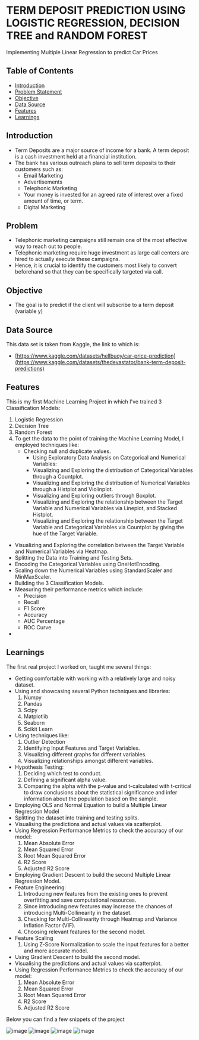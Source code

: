 # TERM DEPOSIT PREDICTION USING LOGISTIC REGRESSION, DECISION TREE and RANDOM FOREST
Implementing Multiple Linear Regression to predict Car Prices

## Table of Contents

- [Introduction](#introduction)
- [Problem Statement](#problem)
- [Objective](#objective)
- [Data Source](#data-source)
- [Features](#features)
- [Learnings](#learnings)

## Introduction

- Term Deposits are a major source of income for a bank. A term deposit is a cash investment held at a financial institution. 
- The bank has various outreach plans to sell term deposits to their customers such as:
    - Email Marketing
    - Advertisements
    - Telephonic Marketing
    - Your money is invested for an agreed rate of interest over a fixed amount of time, or term. 
    - Digital Marketing

## Problem
- Telephonic marketing campaigns still remain one of the most effective way to reach out to 
people. 
- Telephonic marketing require huge investment as large call centers are hired to actually 
execute these campaigns. 
- Hence, it is crucial to identify the customers most likely to convert beforehand so that they 
can be specifically targeted via call.

## Objective
- The goal is to predict if the client will subscribe to a term deposit (variable y)

## Data Source
This data set is taken from Kaggle, the link to which is: 
  - [https://www.kaggle.com/datasets/hellbuoy/car-price-prediction](https://www.kaggle.com/datasets/thedevastator/bank-term-deposit-predictions)

## Features

This is my first Machine Learning Project in which I've trained 3 Classification Models:
1. Logistic Regression
2. Decision Tree
3. Random Forest
4.  To get the data to the point of training the Machine Learning Model, I employed techniques like:
    - Checking null and duplicate values.
        - Using Exploratory Data Analysis on Categorical and Numerical Variables:
        - Visualizing and Exploring the distribution of Categorical Variables through a Countplot.
        - Visualizing and Exploring the distribution of Numerical Variables through a Histplot and Violinplot.
        - Visualizing and Exploring outliers through Boxplot.
        - Visualizing and Exploring the relationship between the Target Variable and Numerical Variables via Lineplot, and Stacked Histplot.
        - Visualizing and Exploring the relationship between the Target Variable and Categorical Variables via Countplot by giving the hue of the Target Variable.
- Visualizing and Exploring the correlation between the Target Variable and Numerical Variables via Heatmap.
- Splitting the Data into Training and Testing Sets.
- Encoding the Categorical Variables using OneHotEncoding.
- Scaling down the Numerical Variables using StandardScaler and MinMaxScaler.
- Building the 3 Classification Models.
- Measuring their performance metrics which include:
  - Precision
  - Recall
  - F1 Score
  - Accuracy
  - AUC Percentage
  - ROC Curve
- 

  
## Learnings

The first real project I worked on, taught me several things:
- Getting comfortable with working with a relatively large and noisy dataset.
- Using and showcasing several Python techniques and libraries:
  1. Numpy
  2. Pandas
  3. Scipy
  4. Matplotlib
  5. Seaborn
  6. Scikit Learn
- Using techniques like:
  1. Outlier Detection
  2. Identifying Input Features and Target Variables.
  3. Visualizing different graphs for different variables.
  4. Visualizing relationships amongst different variables.
- Hypothesis Testing:
  1. Deciding which test to conduct.
  2. Defining a significant alpha value.
  3. Comparing the alpha with the p-value and t-calculated with t-critical to draw conclusions about the statistical significance and infer information about the population based on the sample.
- Employing OLS and Normal Equation to build a Multiple Linear Regression Model
- Splitting the dataset into training and testing splits.
- Visualising the predictions and actual values via scatterplot.
- Using Regression Performance Metrics to check the accuracy of our model:
    1. Mean Absolute Error
    2. Mean Squared Error
    3. Root Mean Squared Error
    4. R2 Score
    5. Adjusted R2 Score
- Employing Gradient Descent to build the second Multiple Linear Regression Model.
- Feature Engineering:
  1. Introducing new features from the existing ones to prevent overfitting and save computational resources.
  2. Since introducing new features may increase the chances of introducing Multi-Collinearity in the dataset.
  3. Checking for Multi-Collinearity through Heatmap and Variance Inflation Factor (VIF).
  4. Choosing relevant features for the second model.
- Feature Scaling
  1. Using Z-Score Normalization to scale the input features for a better and more accurate model.
- Using Gradient Descent to build the second model.
- Visualising the predictions and actual values via scatterplot.
- Using Regression Performance Metrics to check the accuracy of our model:
  1. Mean Absolute Error
  2. Mean Squared Error
  3. Root Mean Squared Error
  4. R2 Score
  5. Adjusted R2 Score

Below you can find a few snippets of the project

![image](https://github.com/hitesh-hetfield/DS_Projects/assets/151897902/71816b84-6bba-4527-abfe-c08a980c02c3)
![image](https://github.com/hitesh-hetfield/DS_Projects/assets/151897902/4096e75e-2319-4aea-b93c-4dbdb156411b)
![image](https://github.com/hitesh-hetfield/DS_Projects/assets/151897902/ce9d06e0-22a3-4f46-8d04-80092b0bc256)
![image](https://github.com/hitesh-hetfield/DS_Projects/assets/151897902/817487e5-6a78-4e6f-bdd3-90418b913618)





